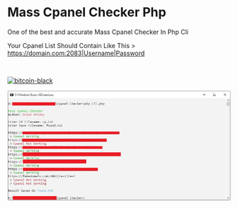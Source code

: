# Mass Cpanel Checker Php

One of the best and accurate Mass Cpanel Checker In Php Cli

Your Cpanel List Should Contain Like This > https://domain.com:2083|Username|Password

<br>

[![bitcoin-black](https://raw.githubusercontent.com/orionhridoy/orionhridoy/main/bitcoin-donate-black.png)](https://raw.githubusercontent.com/orionhridoy/orionhridoy/main/btc-address)

<img src="image/201516509_524547618587220_2603914205694364829_n.jpg">
